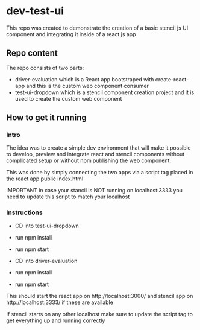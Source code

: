 # dev-test-ui

This repo was created to demonstrate the creation of a basic stencil js UI component
and integrating it inside of a react js app

## Repo content

The repo consists of two parts:

- driver-evaluation which is a React app bootstraped with create-react-app and this is the custom web component consumer
- test-ui-dropdown which is a stencil component creation project and it is used to create the custom web component

## How to get it running

### Intro

The idea was to create a simple dev environment that will make it possible to develop, preview and integrate react and stencil components
without complicated setup or without npm publishing the web component.

This was done by simply connecting the two apps via a script tag placed in the react app public index.html

<script type="module" src="http://localhost:3333/build/test-ui-dropdown.esm.js"></script>

IMPORTANT in case your stancil is NOT running on localhost:3333 you need to update this script to match your localhost

### Instructions

- CD into test-ui-dropdown
- run npm install
- run npm start

- CD into driver-evaluation
- run npm install
- run npm start

This should start the react app on http://localhost:3000/
and stencil app on http://localhost:3333/
if these are available

If stencil starts on any other localhost make sure to update the script tag to get everything up and running correctly
